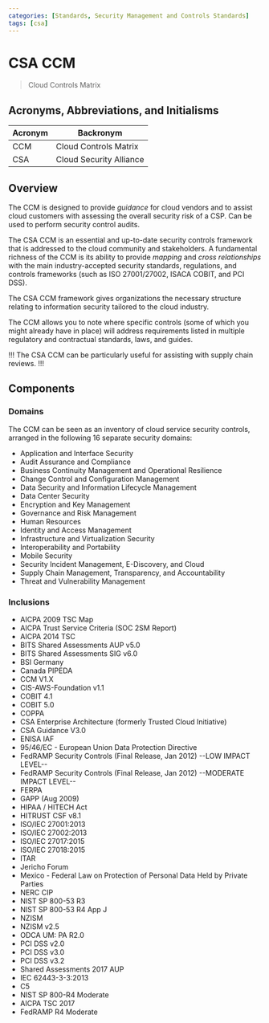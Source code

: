 ```yaml
---
categories: [Standards, Security Management and Controls Standards]
tags: [csa]
---
```


# CSA CCM

> Cloud Controls Matrix

## Acronyms, Abbreviations, and Initialisms

| Acronym | Backronym |
| - | - |
| CCM | Cloud Controls Matrix |
| CSA | Cloud Security Alliance |

## Overview

The CCM is designed to provide *guidance* for cloud vendors and to assist cloud customers with assessing the overall security risk of a CSP. Can be used to perform security control audits.

The CSA CCM is an essential and up-to-date security controls framework that is addressed to the cloud community and stakeholders. A fundamental richness of the CCM is its ability to provide *mapping* and *cross relationships* with the main industry-accepted security standards, regulations, and controls frameworks (such as ISO 27001/27002, ISACA COBIT, and PCI DSS).

The CSA CCM framework gives organizations the necessary structure relating to information security tailored to the cloud industry.

The CCM allows you to note where specific controls (some of which you might already have in place) will address requirements listed in multiple regulatory and contractual standards, laws, and guides.

!!!
The CSA CCM can be particularly useful for assisting with supply chain reviews.
!!!

## Components

### Domains

The CCM can be seen as an inventory of cloud service security controls, arranged in the following 16 separate security domains:

- Application and Interface Security
- Audit Assurance and Compliance
- Business Continuity Management and Operational Resilience
- Change Control and Configuration Management
- Data Security and Information Lifecycle Management
- Data Center Security
- Encryption and Key Management
- Governance and Risk Management
- Human Resources
- Identity and Access Management
- Infrastructure and Virtualization Security
- Interoperability and Portability
- Mobile Security
- Security Incident Management, E-Discovery, and Cloud
- Supply Chain Management, Transparency, and Accountability
- Threat and Vulnerability Management

### Inclusions

- AICPA 2009 TSC Map
- AICPA Trust Service Criteria (SOC 2SM Report)
- AICPA 2014 TSC
- BITS Shared Assessments AUP v5.0
- BITS Shared Assessments SIG v6.0
- BSI Germany
- Canada PIPEDA
- CCM V1.X
- CIS-AWS-Foundation v1.1
- COBIT 4.1
- COBIT 5.0
- COPPA
- CSA Enterprise Architecture (formerly Trusted Cloud Initiative)
- CSA Guidance V3.0
- ENISA IAF
- 95/46/EC - European Union Data Protection Directive
- FedRAMP Security Controls (Final Release, Jan 2012) --LOW IMPACT LEVEL--
- FedRAMP Security Controls (Final Release, Jan 2012) --MODERATE IMPACT LEVEL--
- FERPA
- GAPP (Aug 2009)
- HIPAA / HITECH Act
- HITRUST CSF v8.1
- ISO/IEC 27001:2013
- ISO/IEC 27002:2013
- ISO/IEC 27017:2015
- ISO/IEC 27018:2015
- ITAR
- Jericho Forum
- Mexico - Federal Law on Protection of Personal Data Held by Private Parties
- NERC CIP
- NIST SP 800-53 R3
- NIST SP 800-53 R4 App J
- NZISM
- NZISM v2.5
- ODCA UM: PA R2.0
- PCI DSS v2.0
- PCI DSS v3.0
- PCI DSS v3.2
- Shared Assessments 2017 AUP
- IEC 62443-3-3:2013
- C5
- NIST SP 800-R4 Moderate
- AICPA TSC 2017
- FedRAMP R4 Moderate
